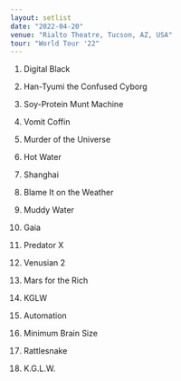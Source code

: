 ```yaml
---
layout: setlist
date: "2022-04-20"
venue: "Rialto Theatre, Tucson, AZ, USA"
tour: "World Tour '22"
---
```



 1. Digital Black

 2. Han-Tyumi the Confused Cyborg

 3. Soy-Protein Munt Machine

 4. Vomit Coffin

 5. Murder of the Universe

 6. Hot Water

 7. Shanghai

 8. Blame It on the Weather

 9. Muddy Water

10. Gaia

11. Predator X

12. Venusian 2

13. Mars for the Rich

14. KGLW

15. Automation

16. Minimum Brain Size

17. Rattlesnake

18. K.G.L.W.



